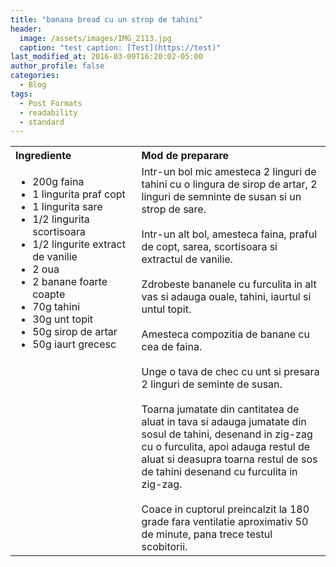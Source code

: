 ```yaml
---
title: "banana bread cu un strop de tahini"
header:
  image: /assets/images/IMG_2113.jpg
  caption: "test caption: [Test](https://test)"
last_modified_at: 2016-03-09T16:20:02-05:00
author_profile: false
categories:
  - Blog
tags:
  - Post Formats
  - readability
  - standard
---
```

<table style="width: 100%; border-collapse: collapse;">
  <tr>
    <th style="text-align: left;width: 40%;vertical-align: top;">Ingrediente</th>
    <th style="text-align: left;width: 60%;vertical-align: top;">Mod de preparare</th>
  </tr>
  <tr>
    <td style="text-align: left;width: 40%;vertical-align: top;">
      <ul>
        <li>200g faina</li>
        <li>1 lingurita praf copt</li>
        <li>1 lingurita sare</li>
        <li>1/2 lingurita scortisoara</li>
        <li>1/2 lingurite extract de vanilie</li>
        <li>2 oua</li>
        <li>2 banane foarte coapte</li>
        <li>70g tahini</li>
        <li>30g unt topit</li>
        <li>50g sirop de artar</li>
        <li>50g iaurt grecesc</li>
      </ul>
    </td>
    <td style="text-align: left;width: 60%;vertical-align: top;">
      Intr-un bol mic amesteca 2 linguri de tahini cu o lingura de sirop de artar, 2 linguri de semninte de susan si un strop de sare. <br><br>
      Intr-un alt bol, amesteca faina, praful de copt, sarea, scortisoara si extractul de vanilie. <br><br>
      Zdrobeste bananele cu furculita in alt vas si adauga ouale, tahini, iaurtul si untul topit. <br><br>
      Amesteca compozitia de banane cu cea de faina. <br><br>
      Unge o tava de chec cu unt si presara 2 linguri de seminte de susan. <br><br>
      Toarna jumatate din cantitatea de aluat in tava si adauga jumatate din sosul de tahini, desenand in zig-zag cu o furculita, apoi adauga restul de aluat si deasupra toarna restul de sos de tahini desenand cu furculita in zig-zag. <br><br>
      Coace in cuptorul preincalzit la 180 grade fara ventilatie aproximativ 50 de minute, pana trece testul scobitorii.
    </td>
  </tr>
</table>

